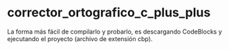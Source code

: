 # corrector_ortografico_c_plus_plus

La forma más fácil de compilarlo y probarlo, es descargando CodeBlocks y ejecutando el proyecto (archivo de extensión cbp).
